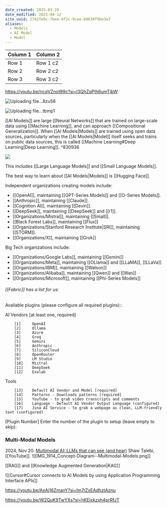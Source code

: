 ```yaml
---
date_created: 2025-03-29
date_modified: 2025-04-12
site_uuid: 2742fe0c-7bee-4f2c-9cee-b0630f9be3e3
aliases:
  - Models
  - AI Model
  - Model
---
```


| Column 1 | Column 2 |
|----------|----------|
| Row 1    | Row 1 c2 |
| Row 2    | Row 2 c2 |
| Row 3    | Row 3 c2 |


https://youtu.be/ncqVZnot99c?si=I3QhZqPIh6umTibW

![Uploading file...8zu56]()

![Uploading file...tbmp1]()


[[AI Models]] are large [[Neural Networks]] that are trained on large-scale data using [[Machine Learning]], and can approach [[Compositional Generalization]]. When [[AI Models|Models]] are trained using open data sources, particularly when the [[AI Models|Model]] itself seeks and trains on public data sources, this is called [[Machine Learning#Deep Learning|Deep Learning]]. ^830936


![](https://i.imgur.com/XRXVVoy.png)

This includes [[Large Language Models]] and [[Small Language Models]]. 

The best way to learn about [[AI Models|Models]] is [[Hugging Face]]. 

Independent organizations creating models include:
- [[OpenAI]], maintaining [[GPT-Series Models]] and [[O-Series Models]]. 
- [[Anthropic]], maintaining [[Claude]].
- [[Cognition AI]], maintaining [[Devin]].
- [[DeepSeek]], maintaining [[DeepSeek]] and [[r1]].
- [[Organizations/Mistral]], maintaining [[Small]]. 
- [[Black Forest Labs]], maintaining [[Flux]]
- [[Organizations/Stanford Research Institute|SRI]], maintaining [[STORM]]. 
- [[Organizations/X]], maintaining [[Grok]]

Big Tech organizations include:
- [[Organizations/Google Labs]], maintaining [[Gemini]]
- [[Organizations/Meta]], maintaining [[OLlama]] and [[LLaMA]], [[LLaVa]]
- [[Organizations/IBM]], maintaining [[Watson]]
- [[Organizations/Alibaba]], maintaining [[Qwen]] and [[Wan]]
- [[Organizations/Microsoft]], maintaining [[Phi-Series Models]]

###### [[Fabric]] has a list for us:
Available plugins (please configure all required plugins)::

AI Vendors [at least one, required]

        [1]     OpenAI
        [2]     Ollama
        [3]     Azure
        [4]     Groq
        [5]     Gemini
        [6]     Anthropic
        [7]     SiliconCloud
        [8]     OpenRouter
        [9]     LM Studio
        [10]    Mistral
        [11]    DeepSeek
        [12]    Exolab

Tools

        [13]    Default AI Vendor and Model [required]
        [14]    Patterns - Downloads patterns [required]
        [15]    YouTube - to grab video transcripts and comments
        [16]    Language - Default AI Vendor Output Language (configured)
        [17]    Jina AI Service - to grab a webpage as clean, LLM-friendly text (configured)

[Plugin Number] Enter the number of the plugin to setup (leave empty to skip):

### Multi-Modal Models
2024, Nov 20. [Multimodal AI: LLMs that can see (and hear)](https://youtu.be/Ot2c5MKN_-w?si=ku0hpAHSCfcRZmXR) Shaw Talebi, [[YouTube]].
![[IMG_1914_Concept-Diagram--Multimodal-Models.png]]

[[RAG]] and [[Knowledge Augmented Generation|KAG]]

![[Cursor#Cursor connects to AI Models by using Application Programming Interface APIs]]




https://youtu.be/AxAj16ZmanY?si=Im7rZxEAdhztAznu

https://youtu.be/W2QuK9TwYXs?si=hKEixkzxh4prRfJT